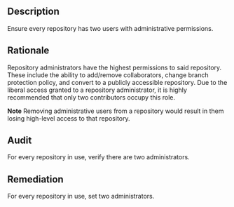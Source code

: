 ## Description

Ensure every repository has two users with administrative permissions.

## Rationale

Repository administrators have the highest permissions to said repository. These include the ability to add/remove collaborators, change branch protection policy, and convert to a publicly accessible repository. Due to the liberal access granted to a repository administrator, it is highly recommended that only two contributors occupy this role.

**Note** Removing administrative users from a repository would result in them losing high-level access to that repository.

## Audit

For every repository in use, verify there are two administrators.

## Remediation

For every repository in use, set two administrators.
